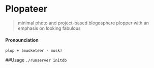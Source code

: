# Plopateer
> minimal photo and project-based blogosphere plopper with an emphasis on looking fabulous

#### Pronounciation
`plop + (musketeer - musk)`

##Usage
 `./runserver initdb`
